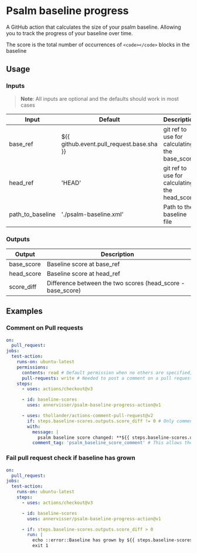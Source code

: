 # Psalm baseline progress
A GitHub action that calculates the size of your psalm baseline.
Allowing you to track the progress of your baseline over time.

The score is the total number of occurrences of `<code></code>` blocks in the baseline

## Usage

### Inputs
> **Note**: All inputs are optional and the defaults should work in most cases 

| Input            | Default                                   | Description                                   |
|------------------|-------------------------------------------|-----------------------------------------------|
| base_ref         | ${{ github.event.pull_request.base.sha }} | git ref to use for calculating the base_score |
| head_ref         | 'HEAD'                                    | git ref to use for calculating the head_score |
| path_to_baseline | './psalm-baseline.xml'                    | Path to the baseline file                     |


### Outputs
| Output     | Description                                                 |
|------------|-------------------------------------------------------------|
| base_score | Baseline score at base_ref                                  |
| head_score | Baseline score at head_ref                                  |
| score_diff | Difference between the two scores (head_score - base_score) |

## Examples

### Comment on Pull requests
```yaml
on:
  pull_request:
jobs:
  test-action:
    runs-on: ubuntu-latest
    permissions:
      contents: read # Default permission when no others are specified, needed for actions/checkout
      pull-requests: write # Needed to post a comment on a pull request
    steps:
      - uses: actions/checkout@v3

      - id: baseline-scores
        uses: annervisser/psalm-baseline-progress-action@v1

      - uses: thollander/actions-comment-pull-request@v2
        if: steps.baseline-scores.outputs.score_diff != 0 # Only comment if the score has changed
        with:
          message: |
            psalm baseline score changed: **${{ steps.baseline-scores.outputs.base_score }}** -> **${{ steps.baseline-scores.outputs.head_score }}**
          comment_tag: 'psalm_baseline_score_comment' # This allows the comment to be updated when the pull request changes
```

### Fail pull request check if baseline has grown
```yaml
on:
  pull_request:
jobs:
  test-action:
    runs-on: ubuntu-latest
    steps:
      - uses: actions/checkout@v3

      - id: baseline-scores
        uses: annervisser/psalm-baseline-progress-action@v1

      - if: steps.baseline-scores.outputs.score_diff > 0
        run: |
          echo ::error::Baseline has grown by ${{ steps.baseline-scores.score_diff }}
          exit 1
```

